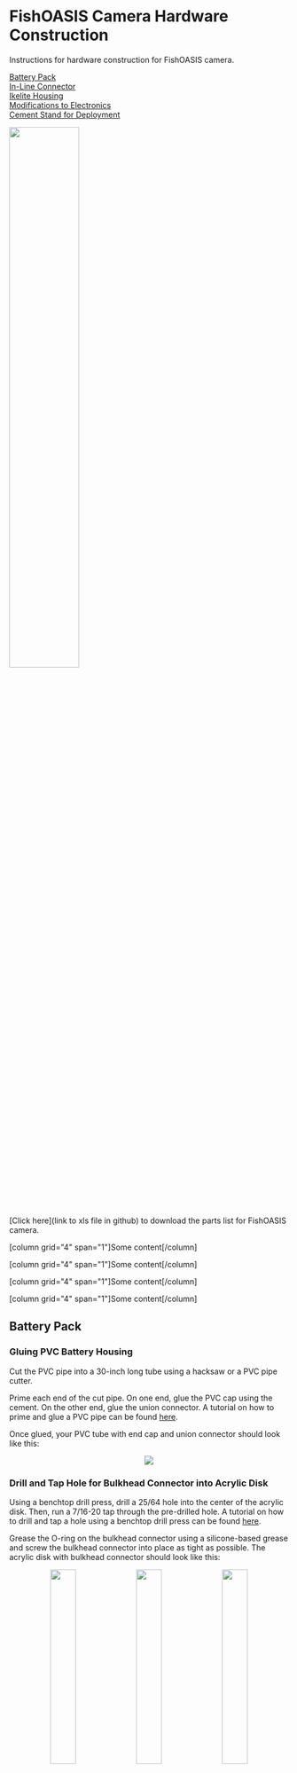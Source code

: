 # FishOASIS Camera Hardware Construction
Instructions for hardware construction for FishOASIS camera.

[Battery Pack](#battery-pack)  
[In-Line Connector](#in-line-connector-between-battery-pack-and-ikelite-housing)  
[Ikelite Housing](#ikelite-housing)  
[Modifications to Electronics](#modifications-to-electronics)  
[Cement Stand for Deployment](#creating-cement-stand-to-deploy-camera)

<p align="left">
<img src="/hardware/images/Camera_System.png" width="50%">
</p>

[Click here](link to xls file in github) to download the parts list for FishOASIS camera.

[column grid="4" span="1"]Some content[/column]

[column grid="4" span="1"]Some content[/column]

[column grid="4" span="1"]Some content[/column]

[column grid="4" span="1"]Some content[/column]

## Battery Pack

### Gluing PVC Battery Housing

Cut the PVC pipe into a 30-inch long tube using a hacksaw or a PVC pipe cutter. 

Prime each end of the cut pipe. On one end, glue the PVC cap using the cement. On the other end, glue the union connector. A tutorial on how to prime and glue a PVC pipe can be found [here](https://www.youtube.com/watch?v=8kKVIoUhyYA&ab_channel=BenjaminSahlstrom).

Once glued, your PVC tube with end cap and union connector should look like this:

<p align="center">
<img src="/hardware/images/pvc_tube.png">
</p>

### Drill and Tap Hole for Bulkhead Connector into Acrylic Disk

Using a benchtop drill press, drill a 25/64 hole into the center of the acrylic disk. Then, run a 7/16-20 tap through the pre-drilled hole. A tutorial on how to drill and tap a hole using a benchtop drill press can be found [here](https://www.youtube.com/watch?v=EGhjsAOjfzU&ab_channel=ElectricChronicles).

Grease the O-ring on the bulkhead connector using a silicone-based grease and screw the bulkhead connector into place as tight as possible. The acrylic disk with bulkhead connector should look like this:

<p align="center">
<img src="/hardware/images/IMG_0113.jpg" width="30%"> <img src="/hardware/images/IMG_0114.jpg" width="30%"> <img src="/hardware/images/IMG_0115.jpg" width="30%"> 
</p>

More information about the bulkhead connector can be found [here](https://www.macartney.com/what-we-offer/systems-and-products/connectors/subconn/subconn-micro-circular-series/subconn-micro-circular-2-3-4-5-6-and-8-contacts-and-g2-2-3-and-4-contacts/).

### Attach Molex Connector to Bulkhead

Strip the ends of the four wires attached to the bulkhead connector. Crimp a power connector pin (i.e., male end) to each of the four wires. 

<p align="center">
<img src="/hardware/images/IMG_0188.jpg" width="40%"> <img src="/hardware/images/IMG_0189.jpg" width="40%">
</p>

Insert the crimped wires into the female end of the Molex connector using the following pin layout. Note, the wires on the bulkhead connector are labeled with numbers and correspond to the numbering used below. 

<p align="center">
<img src="/hardware/images/IMG_0117.jpg" width="40%">
</p>

A tutorial on how to crimp the power connector to the wires and how to install a Molex connector can be found [here](https://www.progressiveautomations.com/blogs/how-to/how-to-install-and-remove-molex-connectors). A short video can be found [here](https://www.youtube.com/watch?v=h4xdpWOKBr0&feature=youtu.be&ab_channel=SteinAir) as well.

### Wiring the Battery Pack

To build the 720 Wh battery pack, you will need to solder wires together and cover the connections with heat shrink tubing. Here are a few tutorials on [how to work with wires](https://learn.sparkfun.com/tutorials/working-with-wire) (including stripping, splicing, etc.), [how to solder](https://www.makerspaces.com/how-to-solder/) and [how to use heat shrink tubing](https://www.ifixit.com/Guide/How+to+Use+Heat+Shrink+Tubing/64041). Here is also a brief tutorial on [working with batteries](https://www.instructables.com/hack-that-battery-pack-also-a-small-lesson-in-/).

First, connect 4 battery holders (i.e., 12 D cells) in series by soldering the positive end of one battery holder to the negative end of another (i.e., red to black wire). Cover these connections with heat shrink tubing. Repeat this an additional 3 times. Secure adjacent battery holders with small zip ties.

<p align="center">
<img src="/hardware/images/battery_holder_series.png">

<img src="/hardware/images/IMG_3554.JPG" width="40%">
</p>

Stack two lines of 4 battery holders as shown below:

<p align="center">
<img src="/hardware/images/battery_stack.png">
</p>

Connect the two lines with small screws and washers through the small openings at the end of each battery holders as shown above.

Place the two stacks (i.e., two lines of 4 battery holders stacked vertically) side-by-side and tape them together as follows:

<p align="center">
<img src="/hardware/images/battery_all_stack.png">
</p>

Your battery pack should now look like this:

<p align="center">
<img src="/hardware/images/battery_combine.png" width="50%">

<img src="/hardware/images/real_battery.jpg">
</p>

On one end of the battery pack, solder and heat shrink together the two negative (i.e., black) wires with a third 20 AWG black wire that is long enough to reach the other end of the battery pack. Repeat this for the positive (i.e., red) wires. This combines two lines of battery holders (i.e., 2 x 12 D cells) in parallel.

<p align="center">
<img src="/hardware/images/battery_parralel.png" width="50%">
</p>

At the other end of the battery pack, solder and heat shrink together the two negatives (i.e., black) wires from the battery holders, the third 20 AWG long black wire from the opposite end of the battery pack and two additional 20 AWG black wires at least 12 inches long. This will connect all four lines of battery holders (i.e., 4 x 12 D cells) in parallel and will provide two outputs to be connected to two step-down converters, respectively. Repeat this for the positive (i.e., red) wires. 

<p align="center">
<img src="/hardware/images/battery_wiring_all.png" width="50%"> <img src="/hardware/images/IMG_3555.JPG" width="30%">
</p>

Pair one of the black wires with one of the red wires. These two pairs of wires will be the input into two step-down converters. Solder the black wire from the battery pack to the IN - input of the step-down converter. Solder the corresponding red wire from the battery pack to the IN + input of the step-down converter. 

<p align="center">
<img src="/hardware/images/step-down_converter.jpg">
</p>

Solder a red wire to the OUT + output of the step-down converter. Solder a black wire to the OUT - output of the step-down converter. Crimp a power connector sleeve (i.e., female end) to the other end of these wires. 

Set the voltage of one step-down converter to 5.2 V. [Here is a short video on how to adjust the voltage of the step-down converter](https://www.youtube.com/watch?v=QPntXt8Ea3s&ab_channel=POWERGEN). Insert the red crimped wire into position 3 of the male end of the Molex connector and the black crimped wire into position 4 using the following pin layout. This is to power the Raspberry Pi single-board computer.

<p align="center">
<img src="/hardware/images/battery_molex_layout.jpg" width="40%">
</p>

Repeat the last two steps above for the second step-down converter. However, this time, set the voltage of the step-down converter to 7.9 V. Insert the red crimped wire into position 1 and the black crimped wire into position 2 of the male end of the Molex connector. This is to power the Sony alpha 7s ii camera. 

To test the wiring of the battery pack, fill one line of 4 battery holders with 12 D cells. The lights on both step-down converters should be illuminated as shown below. You can measure the output voltage from each step-down converter with a multimeter to confirm that they are 5.2 V and 7.9 V, respectively. Repeat this for all four lines of battery holders individually.

<p align="center">
<img src="/hardware/images/IMG_0105.jpg" width="40%">
</p>

## In-Line Connector Between Battery Pack and Ikelite Housing

Cut an 8-inch long clear PETG tube and drill two holes into the tube:

<p align="center">
<img src="/hardware/images/IMG_0136.jpg" width="40%">
</p>

Thread a female locking sleeve onto each micro in-line connector. Thread the cut clear PETG tube onto one of the micro in-line connector.

<p align="center">
<img src="/hardware/images/IMG_0131.jpg" width="40%">
</p>

Solder the four wires of the micro in-line connectors together based on color (i.e., white to white, green to green, etc.) and cover the soldered wires with heat shrink tubing. Move the clear PETG tube over the heat shrink tubing and tape the ends of the clear PETG tube to the micro in-line connector. 

<p align="center">
<img src="/hardware/images/IMG_0138.jpg" width="40%"> <img src="/hardware/images/IMG_0137.jpg" width="40%">
</p>

Check for electrical continuity between the connections. 

Pour the cable insulating resin flame retardant (also known as scotchcast) into the clear PETG tube. Here is a tutorial on [how to use resin](https://www.youtube.com/watch?v=_HNsqACdmoc&feature=youtu.be). The resin will waterproof this connection between the micro in-line connectors. Cover the in-line connector with abrasion-resistant expandable sleeving, covering the ends with electrical tape to keep the sleeving in place.

<p align="center">
<img src="/hardware/images/IMG_0130.jpg" width="40%">
</p>

Check again for electrical continuity between the connections.

One end of the in-line connector will be the connection to the battery pack while the other end will be the connection to the Ikelite housing. Before connecting the female in-line connector to the male bulkhead connector, add Molykote to the female in-line connector.

<p align="center">
<img src="/hardware/images/IMG_0139.jpg" width="40%">
</p>

## Ikelite Housing

### Drill and Tap Hole for Bulkhead Connector into Ikelite Housing

Using a benchtop drill press, drill a 25/64 hole into the flat top of the Ikelite Housing. Then, run a 7/16-20 tap through the pre-drilled hole. Grease the O-ring on the bulkhead connector using a silicone-based grease and screw the bulkhead connector into place as tight as possible.



### Attach Molex Connector to Bulkhead

### Solder Micro-USB to Bulkhead 

## Modifications to Electronics

### Attach Molex Connector to the Camera's Internal Battery

### Solder Miniature Speaker to RPi

## Creating Cement Stand to Deploy Camera

## Author
Camille Pagniello (cpagniel@ucsd.edu)

Last Modification: 01/05/2020
